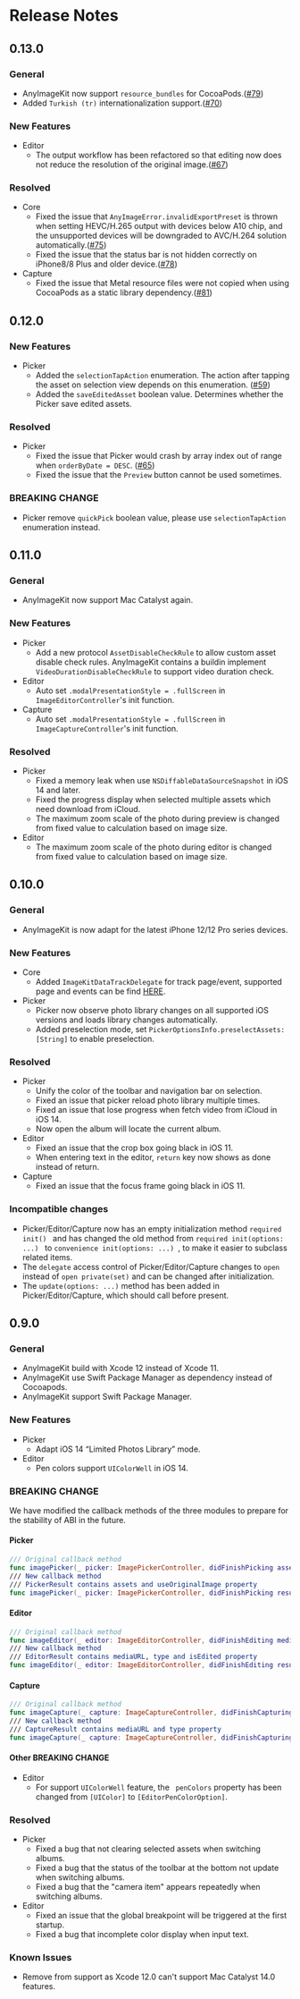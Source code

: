 # Release Notes

## 0.13.0

### General

- AnyImageKit now support `resource_bundles` for CocoaPods.([#79](https://github.com/AnyImageProject/AnyImageKit/pull/79))
- Added `Turkish (tr)` internationalization support.([#70](https://github.com/AnyImageProject/AnyImageKit/pull/70))

### New Features

- Editor
  - The output workflow has been refactored so that editing now does not reduce the resolution of the original image.([#67](https://github.com/AnyImageProject/AnyImageKit/pull/67))

### Resolved

- Core
  - Fixed the issue that `AnyImageError.invalidExportPreset` is thrown when setting HEVC/H.265 output with devices below A10 chip, and the unsupported devices will be downgraded to AVC/H.264 solution automatically.([#75](https://github.com/AnyImageProject/AnyImageKit/pull/75))
  - Fixed the issue that the status bar is not hidden correctly on iPhone8/8 Plus and older device.([#78](https://github.com/AnyImageProject/AnyImageKit/pull/78))
- Capture
  - Fixed the issue that Metal resource files were not copied when using CocoaPods as a static library dependency.([#81](https://github.com/AnyImageProject/AnyImageKit/pull/81))

## 0.12.0

### New Features

- Picker
  - Added the `selectionTapAction` enumeration. The action after tapping the asset on selection view depends on this enumeration. ([#59](https://github.com/AnyImageProject/AnyImageKit/issues/59))
  - Added the `saveEditedAsset` boolean value. Determines whether the Picker save edited assets.

### Resolved

- Picker
  - Fixed the issue that Picker would crash by array index out of range when `orderByDate = DESC`. ([#65](https://github.com/AnyImageProject/AnyImageKit/issues/65))
  - Fixed the issue that the `Preview` button cannot be used sometimes.

### BREAKING CHANGE

- Picker remove `quickPick` boolean value, please use `selectionTapAction` enumeration instead.

## 0.11.0

### General

- AnyImageKit now support Mac Catalyst again.

### New Features

- Picker
  - Add a new protocol `AssetDisableCheckRule` to allow custom asset disable check rules. AnyImageKit contains a buildin implement  `VideoDurationDisableCheckRule` to support video duration check.
- Editor
  - Auto set `.modalPresentationStyle = .fullScreen` in `ImageEditorController`'s init function.
- Capture
  - Auto set `.modalPresentationStyle = .fullScreen` in `ImageCaptureController`'s init function.

### Resolved

- Picker
  - Fixed a memory leak when use `NSDiffableDataSourceSnapshot` in iOS 14 and later.
  - Fixed the progress display when selected multiple assets which need download from iCloud.
  - The maximum zoom scale of the photo during preview is changed from fixed value to calculation based on image size.
- Editor
  - The maximum zoom scale of the photo during editor is changed from fixed value to calculation based on image size.

## 0.10.0

### General

- AnyImageKit is now adapt for the latest iPhone 12/12 Pro series devices.

### New Features

- Core
  - Added `ImageKitDataTrackDelegate` for track page/event, supported page and events can be find [HERE](./DATA_TRACK.md).
- Picker
  - Picker now observe photo library changes on all supported iOS versions and loads library changes automatically.
  - Added preselection mode, set `PickerOptionsInfo.preselectAssets: [String]` to enable preselection.

### Resolved

- Picker
  - Unify the color of the toolbar and navigation bar on selection.
  - Fixed an issue that picker reload photo library multiple times.
  - Fixed an issue that lose progress when fetch video from iCloud in iOS 14.
  - Now open the album will locate the current album.
- Editor
  - Fixed an issue that the crop box going black in iOS 11.
  - When entering text in the editor, `return` key now shows as done instead of return.
- Capture
  - Fixed an issue that the focus frame going black in iOS 11.

### Incompatible changes

- Picker/Editor/Capture now has an empty initialization method `required init() ` and has changed the old method from `required init(options: ...) ` to `convenience init(options: ...) `, to make it easier to subclass related items.
- The `delegate` access control of Picker/Editor/Capture changes to `open` instead of `open private(set)` and can be changed after initialization.
- The `update(options: ...)` method has been added in Picker/Editor/Capture, which should call before present.

## 0.9.0

### General

- AnyImageKit build with Xcode 12 instead of Xcode 11.
- AnyImageKit use Swift Package Manager as dependency instead of Cocoapods.
- AnyImageKit support Swift Package Manager.

### New Features

- Picker
  - Adapt iOS 14 “Limited Photos Library” mode.
- Editor
  - Pen colors support `UIColorWell` in iOS 14.

### BREAKING CHANGE

We have modified the callback methods of the three modules to prepare for the stability of ABI in the future.

#### Picker

```swift
/// Original callback method
func imagePicker(_ picker: ImagePickerController, didFinishPicking assets: [Asset], useOriginalImage: Bool)
/// New callback method
/// PickerResult contains assets and useOriginalImage property
func imagePicker(_ picker: ImagePickerController, didFinishPicking result: PickerResult)
```

#### Editor

```swift
/// Original callback method
func imageEditor(_ editor: ImageEditorController, didFinishEditing mediaURL: URL, type: MediaType, isEdited: Bool)
/// New callback method
/// EditorResult contains mediaURL, type and isEdited property
func imageEditor(_ editor: ImageEditorController, didFinishEditing result: EditorResult)
```

#### Capture

```swift
/// Original callback method
func imageCapture(_ capture: ImageCaptureController, didFinishCapturing mediaURL: URL, type: MediaType)
/// New callback method
/// CaptureResult contains mediaURL and type property
func imageCapture(_ capture: ImageCaptureController, didFinishCapturing result: CaptureResult)
```

#### Other BREAKING CHANGE

- Editor
  - For support `UIColorWell` feature, the ` penColors` property has been changed from `[UIColor]` to `[EditorPenColorOption]`.

### Resolved

- Picker
  - Fixed a bug that not clearing selected assets when switching albums.
  - Fixed a bug that the status of the toolbar at the bottom not update when switching albums.
  - Fixed a bug that the "camera item" appears repeatedly when switching albums.
- Editor
  - Fixed an issue that the global breakpoint will be triggered at the first startup.
  - Fixed a bug that incomplete color display when input text.

### Known Issues

- Remove from support as Xcode 12.0 can't support Mac Catalyst 14.0 features.





